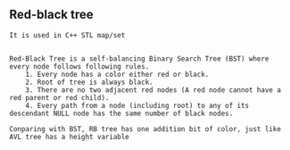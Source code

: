 
## Red-black tree

    It is used in C++ STL map/set


    Red-Black Tree is a self-balancing Binary Search Tree (BST) where every node follows following rules.
        1. Every node has a color either red or black.
        2. Root of tree is always black.
        3. There are no two adjacent red nodes (A red node cannot have a red parent or red child).
        4. Every path from a node (including root) to any of its descendant NULL node has the same number of black nodes.

    Conparing with BST, RB tree has one addition bit of color, just like AVL tree has a height variable
